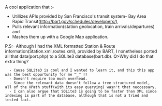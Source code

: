 

A cool application that :- 
  - Utillizes APIs provided by San Francisco's transit system- Bay Area Rapid Transit(http://bart.gov/schedules/developers/),
  - Pulls relevant information(station geolocation, train arrivals/departures) and
  - Mashes them up with a Google Map application.

P.S:- Although I had the XML formatted Station & Route information(Station.xml,routes.xml), provided by BART, I nonetheless ported all that data(port.php) to a SQLite3 database(bart.db).
      Q>Why did I do that extra thing?

      - Cause SQLite3 is cool and I wanted to learn it, and this this app was the best oppurtunity for me ^_^ !!
      - Doesn't require too much overhead.
      - Since the relevant data doesn't follow a tree structured model, all of the XPath stuff(with its easy querying) wasn't that neccessary.
      - I can also argue that SQLite3 is going to be faster than XML since indexing is part of the database, although that is not a tried and tested fact.